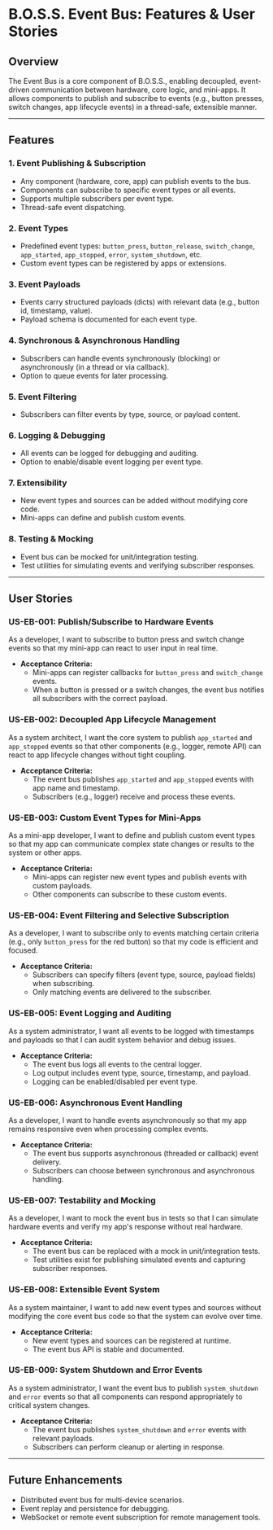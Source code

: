 # B.O.S.S. Event Bus: Features & User Stories

## Overview
The Event Bus is a core component of B.O.S.S., enabling decoupled, event-driven communication between hardware, core logic, and mini-apps. It allows components to publish and subscribe to events (e.g., button presses, switch changes, app lifecycle events) in a thread-safe, extensible manner.

---

## Features

### 1. Event Publishing & Subscription
- Any component (hardware, core, app) can publish events to the bus.
- Components can subscribe to specific event types or all events.
- Supports multiple subscribers per event type.
- Thread-safe event dispatching.

### 2. Event Types
- Predefined event types: `button_press`, `button_release`, `switch_change`, `app_started`, `app_stopped`, `error`, `system_shutdown`, etc.
- Custom event types can be registered by apps or extensions.

### 3. Event Payloads
- Events carry structured payloads (dicts) with relevant data (e.g., button id, timestamp, value).
- Payload schema is documented for each event type.

### 4. Synchronous & Asynchronous Handling
- Subscribers can handle events synchronously (blocking) or asynchronously (in a thread or via callback).
- Option to queue events for later processing.

### 5. Event Filtering
- Subscribers can filter events by type, source, or payload content.

### 6. Logging & Debugging
- All events can be logged for debugging and auditing.
- Option to enable/disable event logging per event type.

### 7. Extensibility
- New event types and sources can be added without modifying core code.
- Mini-apps can define and publish custom events.

### 8. Testing & Mocking
- Event bus can be mocked for unit/integration testing.
- Test utilities for simulating events and verifying subscriber responses.

---

## User Stories

### US-EB-001: Publish/Subscribe to Hardware Events
As a developer, I want to subscribe to button press and switch change events so that my mini-app can react to user input in real time.
- **Acceptance Criteria:**
  - Mini-apps can register callbacks for `button_press` and `switch_change` events.
  - When a button is pressed or a switch changes, the event bus notifies all subscribers with the correct payload.

### US-EB-002: Decoupled App Lifecycle Management
As a system architect, I want the core system to publish `app_started` and `app_stopped` events so that other components (e.g., logger, remote API) can react to app lifecycle changes without tight coupling.
- **Acceptance Criteria:**
  - The event bus publishes `app_started` and `app_stopped` events with app name and timestamp.
  - Subscribers (e.g., logger) receive and process these events.

### US-EB-003: Custom Event Types for Mini-Apps
As a mini-app developer, I want to define and publish custom event types so that my app can communicate complex state changes or results to the system or other apps.
- **Acceptance Criteria:**
  - Mini-apps can register new event types and publish events with custom payloads.
  - Other components can subscribe to these custom events.

### US-EB-004: Event Filtering and Selective Subscription
As a developer, I want to subscribe only to events matching certain criteria (e.g., only `button_press` for the red button) so that my code is efficient and focused.
- **Acceptance Criteria:**
  - Subscribers can specify filters (event type, source, payload fields) when subscribing.
  - Only matching events are delivered to the subscriber.

### US-EB-005: Event Logging and Auditing
As a system administrator, I want all events to be logged with timestamps and payloads so that I can audit system behavior and debug issues.
- **Acceptance Criteria:**
  - The event bus logs all events to the central logger.
  - Log output includes event type, source, timestamp, and payload.
  - Logging can be enabled/disabled per event type.

### US-EB-006: Asynchronous Event Handling
As a developer, I want to handle events asynchronously so that my app remains responsive even when processing complex events.
- **Acceptance Criteria:**
  - The event bus supports asynchronous (threaded or callback) event delivery.
  - Subscribers can choose between synchronous and asynchronous handling.

### US-EB-007: Testability and Mocking
As a developer, I want to mock the event bus in tests so that I can simulate hardware events and verify my app's response without real hardware.
- **Acceptance Criteria:**
  - The event bus can be replaced with a mock in unit/integration tests.
  - Test utilities exist for publishing simulated events and capturing subscriber responses.

### US-EB-008: Extensible Event System
As a system maintainer, I want to add new event types and sources without modifying the core event bus code so that the system can evolve over time.
- **Acceptance Criteria:**
  - New event types and sources can be registered at runtime.
  - The event bus API is stable and documented.

### US-EB-009: System Shutdown and Error Events
As a system administrator, I want the event bus to publish `system_shutdown` and `error` events so that all components can respond appropriately to critical system changes.
- **Acceptance Criteria:**
  - The event bus publishes `system_shutdown` and `error` events with relevant payloads.
  - Subscribers can perform cleanup or alerting in response.

---

## Future Enhancements
- Distributed event bus for multi-device scenarios.
- Event replay and persistence for debugging.
- WebSocket or remote event subscription for remote management tools.
